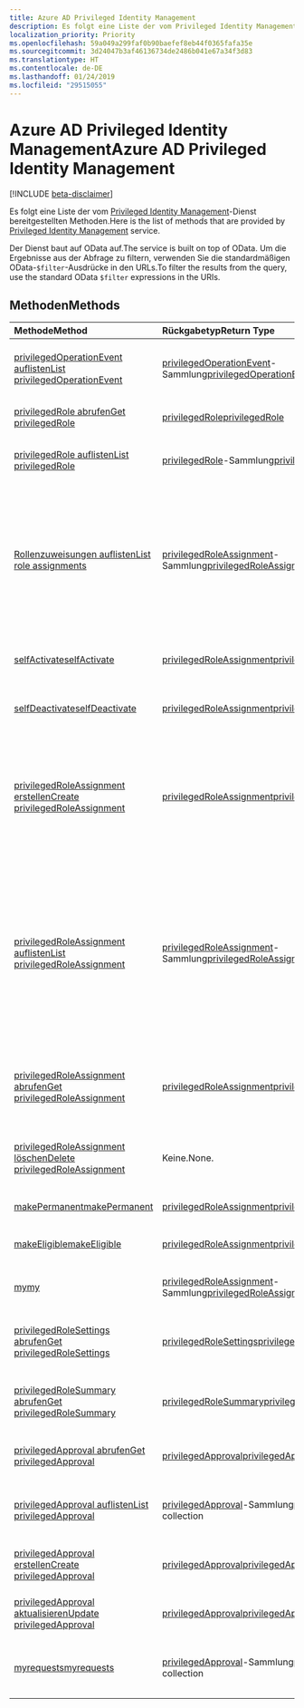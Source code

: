 ```yaml
---
title: Azure AD Privileged Identity Management
description: Es folgt eine Liste der vom Privileged Identity Management-Dienst bereitgestellten Methoden.
localization_priority: Priority
ms.openlocfilehash: 59a049a299faf0b90baefef8eb44f0365fafa35e
ms.sourcegitcommit: 3d24047b3af46136734de2486b041e67a34f3d83
ms.translationtype: HT
ms.contentlocale: de-DE
ms.lasthandoff: 01/24/2019
ms.locfileid: "29515055"
---
```

# <a name="azure-ad-privileged-identity-management"></a><span data-ttu-id="9002a-103">Azure AD Privileged Identity Management</span><span class="sxs-lookup"><span data-stu-id="9002a-103">Azure AD Privileged Identity Management</span></span>

[!INCLUDE [beta-disclaimer](../../includes/beta-disclaimer.md)]

<span data-ttu-id="9002a-104">Es folgt eine Liste der vom [Privileged Identity Management](https://azure.microsoft.com/de-DE/documentation/articles/active-directory-privileged-identity-management-configure/)-Dienst bereitgestellten Methoden.</span><span class="sxs-lookup"><span data-stu-id="9002a-104">Here is the list of methods that are provided by [Privileged Identity Management](https://azure.microsoft.com/de-DE/documentation/articles/active-directory-privileged-identity-management-configure/) service.</span></span>

<span data-ttu-id="9002a-105">Der Dienst baut auf OData auf.</span><span class="sxs-lookup"><span data-stu-id="9002a-105">The service is built on top of OData.</span></span> <span data-ttu-id="9002a-106">Um die Ergebnisse aus der Abfrage zu filtern, verwenden Sie die standardmäßigen OData-``$filter``-Ausdrücke in den URLs.</span><span class="sxs-lookup"><span data-stu-id="9002a-106">To filter the results from the query, use the standard OData ``$filter`` expressions in the URIs.</span></span>

## <a name="methods"></a><span data-ttu-id="9002a-107">Methoden</span><span class="sxs-lookup"><span data-stu-id="9002a-107">Methods</span></span>

| <span data-ttu-id="9002a-108">Methode</span><span class="sxs-lookup"><span data-stu-id="9002a-108">Method</span></span>           | <span data-ttu-id="9002a-109">Rückgabetyp</span><span class="sxs-lookup"><span data-stu-id="9002a-109">Return Type</span></span>    |<span data-ttu-id="9002a-110">Beschreibung</span><span class="sxs-lookup"><span data-stu-id="9002a-110">Description</span></span>|
|:---------------|:--------|:----------|
|[<span data-ttu-id="9002a-111">privilegedOperationEvent auflisten</span><span class="sxs-lookup"><span data-stu-id="9002a-111">List privilegedOperationEvent</span></span>](../api/privilegedoperationevent-list.md) | <span data-ttu-id="9002a-112">[privilegedOperationEvent](privilegedoperationevent.md)-Sammlung</span><span class="sxs-lookup"><span data-stu-id="9002a-112">[privilegedOperationEvent](privilegedoperationevent.md) collection</span></span> |<span data-ttu-id="9002a-113">Dient zum Abrufen einer privilegedOperationEvent-Objektsammlung.</span><span class="sxs-lookup"><span data-stu-id="9002a-113">Get privilegedOperationEvent object collection.</span></span> |
|[<span data-ttu-id="9002a-114">privilegedRole abrufen</span><span class="sxs-lookup"><span data-stu-id="9002a-114">Get privilegedRole</span></span>](../api/privilegedrole-get.md) |[<span data-ttu-id="9002a-115">privilegedRole</span><span class="sxs-lookup"><span data-stu-id="9002a-115">privilegedRole</span></span>](privilegedrole.md)| <span data-ttu-id="9002a-116">Dient zum Abrufen eines privilegedRole-Objekts.</span><span class="sxs-lookup"><span data-stu-id="9002a-116">Get a privilegedRole object.</span></span>|
|[<span data-ttu-id="9002a-117">privilegedRole auflisten</span><span class="sxs-lookup"><span data-stu-id="9002a-117">List privilegedRole</span></span>](../api/privilegedrole-list.md) | <span data-ttu-id="9002a-118">[privilegedRole](privilegedrole.md)-Sammlung</span><span class="sxs-lookup"><span data-stu-id="9002a-118">[privilegedRole](privilegedrole.md) collection</span></span> |<span data-ttu-id="9002a-119">Dient zum Abrufen einer privilegedRole-Sammlung.</span><span class="sxs-lookup"><span data-stu-id="9002a-119">Get privilegedRole object collection.</span></span> |
|[<span data-ttu-id="9002a-120">Rollenzuweisungen auflisten</span><span class="sxs-lookup"><span data-stu-id="9002a-120">List role assignments</span></span>](../api/privilegedrole-list-assignments.md) | <span data-ttu-id="9002a-121">[privilegedRoleAssignment](privilegedroleassignment.md)-Sammlung</span><span class="sxs-lookup"><span data-stu-id="9002a-121">[privilegedRoleAssignment](privilegedroleassignment.md) collection</span></span> |<span data-ttu-id="9002a-122">Dient zum Abrufen der privilegedRoleAssignment-Sammlung der jeweiligen Rolle.</span><span class="sxs-lookup"><span data-stu-id="9002a-122">Get privilegedRoleAssignment collection for the particular role.</span></span> <span data-ttu-id="9002a-123">Jede privilegedRoleAssignment stellt eine Rollenzuweisung für einen Benutzer dar.</span><span class="sxs-lookup"><span data-stu-id="9002a-123">Each privilegedRoleAssignment represents a role assignment to a user.</span></span>|
|[<span data-ttu-id="9002a-124">selfActivate</span><span class="sxs-lookup"><span data-stu-id="9002a-124">selfActivate</span></span>](../api/privilegedrole-selfactivate.md) | [<span data-ttu-id="9002a-125">privilegedRoleAssignment</span><span class="sxs-lookup"><span data-stu-id="9002a-125">privilegedRoleAssignment</span></span>](privilegedroleassignment.md) |<span data-ttu-id="9002a-126">Aktivieren der Rolle, die dem Anforderer zugewiesen ist.</span><span class="sxs-lookup"><span data-stu-id="9002a-126">Activate the role that is assigned to the requestor.</span></span>|
|[<span data-ttu-id="9002a-127">selfDeactivate</span><span class="sxs-lookup"><span data-stu-id="9002a-127">selfDeactivate</span></span>](../api/privilegedrole-selfdeactivate.md) | [<span data-ttu-id="9002a-128">privilegedRoleAssignment</span><span class="sxs-lookup"><span data-stu-id="9002a-128">privilegedRoleAssignment</span></span>](privilegedroleassignment.md) |<span data-ttu-id="9002a-129">Deaktivieren der Rolle, die dem Anforderer zugewiesen ist.</span><span class="sxs-lookup"><span data-stu-id="9002a-129">Deactivate the role that is assigned to the requestor.</span></span>|
|[<span data-ttu-id="9002a-130">privilegedRoleAssignment erstellen</span><span class="sxs-lookup"><span data-stu-id="9002a-130">Create privilegedRoleAssignment</span></span>](../api/privilegedroleassignment-post-privilegedroleassignments.md) |[<span data-ttu-id="9002a-131">privilegedRoleAssignment</span><span class="sxs-lookup"><span data-stu-id="9002a-131">privilegedRoleAssignment</span></span>](privilegedroleassignment.md)| <span data-ttu-id="9002a-132">Erstellen einer neuen privilegedRoleAssignment (Rollenzuweisung) durch Veröffentlichen in der privilegedRoleAssignments-Sammlung.</span><span class="sxs-lookup"><span data-stu-id="9002a-132">Create a new privilegedRoleAssignment (role assignment) by posting to the privilegedRoleAssignments collection.</span></span>|
|[<span data-ttu-id="9002a-133">privilegedRoleAssignment auflisten</span><span class="sxs-lookup"><span data-stu-id="9002a-133">List privilegedRoleAssignment</span></span>](../api/privilegedroleassignment-list.md) | <span data-ttu-id="9002a-134">[privilegedRoleAssignment](privilegedroleassignment.md)-Sammlung</span><span class="sxs-lookup"><span data-stu-id="9002a-134">[privilegedRoleAssignment](privilegedroleassignment.md) collection</span></span> |<span data-ttu-id="9002a-135">Dient zum Abrufen einer privilegedRoleAssignment-Sammlung.</span><span class="sxs-lookup"><span data-stu-id="9002a-135">Get privilegedRoleAssignment object collection.</span></span> <span data-ttu-id="9002a-136">Die Sammlung enthält alle Rollenzuweisungen für die Organisation.</span><span class="sxs-lookup"><span data-stu-id="9002a-136">The collection contains all role assignments for the organization.</span></span> <span data-ttu-id="9002a-137">Jede privilegedRoleAssignment stellt eine Rollenzuweisung für einen Benutzer dar.</span><span class="sxs-lookup"><span data-stu-id="9002a-137">Each privilegedRoleAssignment represents a role assignment to a user.</span></span> |
|[<span data-ttu-id="9002a-138">privilegedRoleAssignment abrufen</span><span class="sxs-lookup"><span data-stu-id="9002a-138">Get privilegedRoleAssignment</span></span>](../api/privilegedroleassignment-get.md) | [<span data-ttu-id="9002a-139">privilegedRoleAssignment</span><span class="sxs-lookup"><span data-stu-id="9002a-139">privilegedRoleAssignment</span></span>](privilegedroleassignment.md)|<span data-ttu-id="9002a-140">Abrufen des privilegedRoleAssignment-Objekts mit der angegebenen Zuweisungs-ID.</span><span class="sxs-lookup"><span data-stu-id="9002a-140">Get privilegedRoleAssignment object with the specified assignment id.</span></span> |
|[<span data-ttu-id="9002a-141">privilegedRoleAssignment löschen</span><span class="sxs-lookup"><span data-stu-id="9002a-141">Delete privilegedRoleAssignment</span></span>](../api/privilegedroleassignment-delete.md) | <span data-ttu-id="9002a-142">Keine.</span><span class="sxs-lookup"><span data-stu-id="9002a-142">None.</span></span> |<span data-ttu-id="9002a-143">Löschen eines privilegedRoleAssignment-Objekts.</span><span class="sxs-lookup"><span data-stu-id="9002a-143">Delete privilegedRoleAssignment object.</span></span> |
|[<span data-ttu-id="9002a-144">makePermanent</span><span class="sxs-lookup"><span data-stu-id="9002a-144">makePermanent</span></span>](../api/privilegedroleassignment-makepermanent.md) | [<span data-ttu-id="9002a-145">privilegedRoleAssignment</span><span class="sxs-lookup"><span data-stu-id="9002a-145">privilegedRoleAssignment</span></span>](privilegedroleassignment.md) |<span data-ttu-id="9002a-146">Legt die Rollenzuweisung als dauerhaft fest.</span><span class="sxs-lookup"><span data-stu-id="9002a-146">Make the role assignment as permanent.</span></span> |
|[<span data-ttu-id="9002a-147">makeEligible</span><span class="sxs-lookup"><span data-stu-id="9002a-147">makeEligible</span></span>](../api/privilegedroleassignment-makeeligible.md) | [<span data-ttu-id="9002a-148">privilegedRoleAssignment</span><span class="sxs-lookup"><span data-stu-id="9002a-148">privilegedRoleAssignment</span></span>](privilegedroleassignment.md) |<span data-ttu-id="9002a-149">Legt die Rollenzuweisung als berechtigt fest.</span><span class="sxs-lookup"><span data-stu-id="9002a-149">Make the role assignment as eligible.</span></span> |
|[<span data-ttu-id="9002a-150">my</span><span class="sxs-lookup"><span data-stu-id="9002a-150">my</span></span>](../api/privilegedroleassignment-my.md) | <span data-ttu-id="9002a-151">[privilegedRoleAssignment](privilegedroleassignment.md)-Sammlung</span><span class="sxs-lookup"><span data-stu-id="9002a-151">[privilegedRoleAssignment](privilegedroleassignment.md) collection</span></span>|<span data-ttu-id="9002a-152">Abrufen der Rollenzuweisungen des Anforderers.</span><span class="sxs-lookup"><span data-stu-id="9002a-152">Get the requestor's role assignments.</span></span> |
|[<span data-ttu-id="9002a-153">privilegedRoleSettings abrufen</span><span class="sxs-lookup"><span data-stu-id="9002a-153">Get privilegedRoleSettings</span></span>](../api/privilegedrolesettings-get.md) | [<span data-ttu-id="9002a-154">privilegedRoleSettings</span><span class="sxs-lookup"><span data-stu-id="9002a-154">privilegedRoleSettings</span></span>](../resources/privilegedrolesettings.md)|<span data-ttu-id="9002a-155">Abrufen der Eigenschaften des privilegedRoleSettings-Objekts.</span><span class="sxs-lookup"><span data-stu-id="9002a-155">Retrieve the properties of privilegedRoleSettings object.</span></span> |
|[<span data-ttu-id="9002a-156">privilegedRoleSummary abrufen</span><span class="sxs-lookup"><span data-stu-id="9002a-156">Get privilegedRoleSummary</span></span>](../api/privilegedrolesummary-get.md) | [<span data-ttu-id="9002a-157">privilegedRoleSummary</span><span class="sxs-lookup"><span data-stu-id="9002a-157">privilegedRoleSummary</span></span>](../resources/privilegedrolesummary.md)|<span data-ttu-id="9002a-158">Abrufen des privilegedRoleSummary-Objekts.</span><span class="sxs-lookup"><span data-stu-id="9002a-158">Retrieve the privilegedRoleSummary object.</span></span> |
|[<span data-ttu-id="9002a-159">privilegedApproval abrufen</span><span class="sxs-lookup"><span data-stu-id="9002a-159">Get privilegedApproval</span></span>](../api/privilegedapproval-get.md) |[<span data-ttu-id="9002a-160">privilegedApproval</span><span class="sxs-lookup"><span data-stu-id="9002a-160">privilegedApproval</span></span>](privilegedapproval.md)| <span data-ttu-id="9002a-161">Abrufen eines privilegedApproval-Objekts.</span><span class="sxs-lookup"><span data-stu-id="9002a-161">Get a privilegedApproval object.</span></span>|
|[<span data-ttu-id="9002a-162">privilegedApproval auflisten</span><span class="sxs-lookup"><span data-stu-id="9002a-162">List privilegedApproval</span></span>](../api/privilegedapproval-list.md) | <span data-ttu-id="9002a-163">[privilegedApproval](privilegedapproval.md)-Sammlung</span><span class="sxs-lookup"><span data-stu-id="9002a-163">[privilegedApproval](privilegedapproval.md) collection</span></span> |<span data-ttu-id="9002a-164">Abrufen einer privilegedApproval-Objektsammlung.</span><span class="sxs-lookup"><span data-stu-id="9002a-164">Get privilegedApproval object collection.</span></span> |
|[<span data-ttu-id="9002a-165">privilegedApproval erstellen</span><span class="sxs-lookup"><span data-stu-id="9002a-165">Create privilegedApproval</span></span>](../api/privilegedapproval-post-privilegedapproval.md) | [<span data-ttu-id="9002a-166">privilegedApproval</span><span class="sxs-lookup"><span data-stu-id="9002a-166">privilegedApproval</span></span>](privilegedapproval.md)    |<span data-ttu-id="9002a-167">Erstellen eines privilegedApproval-Objekts.</span><span class="sxs-lookup"><span data-stu-id="9002a-167">Create privilegedApproval object.</span></span> |
|[<span data-ttu-id="9002a-168">privilegedApproval aktualisieren</span><span class="sxs-lookup"><span data-stu-id="9002a-168">Update privilegedApproval</span></span>](../api/privilegedapproval-update.md) | [<span data-ttu-id="9002a-169">privilegedApproval</span><span class="sxs-lookup"><span data-stu-id="9002a-169">privilegedApproval</span></span>](privilegedapproval.md) |<span data-ttu-id="9002a-170">Aktualisieren eines privilegedApproval-Objekts.</span><span class="sxs-lookup"><span data-stu-id="9002a-170">Update privilegedApproval object.</span></span> |
|[<span data-ttu-id="9002a-171">myrequests</span><span class="sxs-lookup"><span data-stu-id="9002a-171">myrequests</span></span>](../api/privilegedapproval-myrequests.md) | <span data-ttu-id="9002a-172">[privilegedApproval](privilegedapproval.md)-Sammlung</span><span class="sxs-lookup"><span data-stu-id="9002a-172">[privilegedApproval](privilegedapproval.md) collection</span></span>|<span data-ttu-id="9002a-173">Erhalten Sie die Genehmigungsanforderungen des Anforderers.</span><span class="sxs-lookup"><span data-stu-id="9002a-173">Get the requestor's approval requests.</span></span> |

<!-- uuid: 8fcb5dbc-d5aa-4681-8e31-b001d5168d79
2015-10-25 14:57:30 UTC -->
<!--
{
  "type": "#page.annotation",
  "description": "Service root",
  "keywords": "",
  "section": "documentation",
  "tocPath": "",
  "suppressions": [
    "Error: /api-reference/beta/resources/privilegedidentitymanagement-root.md:\r\n      Exception processing links.\r\n    System.ArgumentException: Link Definition was null. Link text: !INCLUDE [beta-disclaimer](../../includes/beta-disclaimer.md)\r\n      at ApiDoctor.Validation.DocFile.get_LinkDestinations()\r\n      at ApiDoctor.Validation.DocSet.ValidateLinks(Boolean includeWarnings, String[] relativePathForFiles, IssueLogger issues, Boolean requireFilenameCaseMatch, Boolean printOrphanedFiles)"
  ]
}
-->
